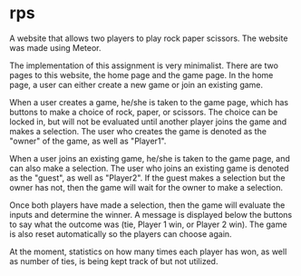 # rps
A website that allows two players to play rock paper scissors. The website was made using Meteor.

The implementation of this assignment is very minimalist. There are two pages to this website, the home page and the game page. In the home page, a user can either create a new game or join an existing game.

When a user creates a game, he/she is taken to the game page, which has buttons to make a choice of rock, paper, or scissors. The choice can be locked in, but will not be evaluated until another player joins the game and makes a selection. The user who creates the game is denoted as the "owner" of the game, as well as "Player1".

When a user joins an existing game, he/she is taken to the game page, and can also make a selection. The user who joins an existing game is denoted as the "guest", as well as "Player2". If the guest makes a selection but the owner has not, then the game will wait for the owner to make a selection.

Once both players have made a selection, then the game will evaluate the inputs and determine the winner. A message is displayed below the buttons to say what the outcome was (tie, Player 1 win, or Player 2 win). The game is also reset automatically so the players can choose again.

At the moment, statistics on how many times each player has won, as well as number of ties, is being kept track of but not utilized.
